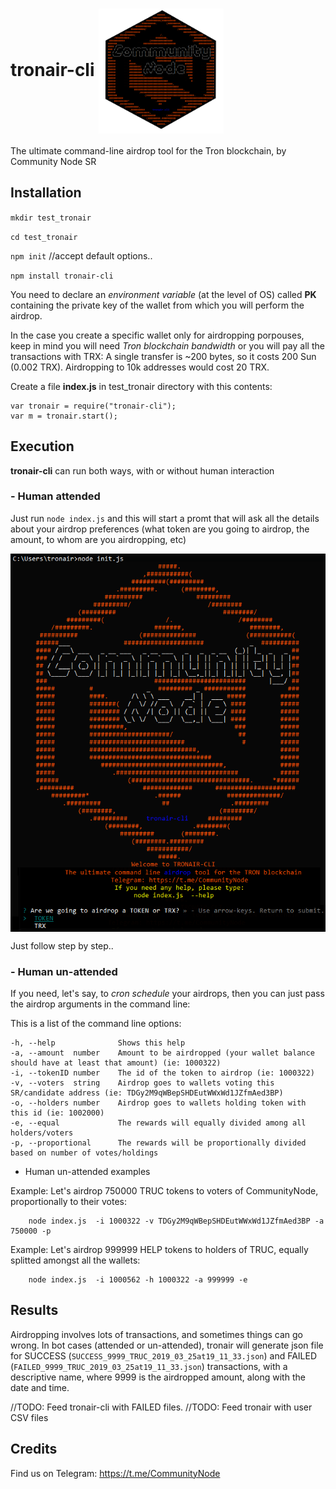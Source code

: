 # tronair-cli <img src="img/tronair-cli.png" width="200" align="center"> 
The ultimate command-line airdrop tool for the Tron blockchain, by Community Node SR

## Installation
`mkdir test_tronair`

`cd test_tronair`

`npm init`   //accept default options..

`npm install tronair-cli`

You need to declare an _environment variable_ (at the level of OS) called **PK** containing the private key of the wallet from which you will perform the airdrop.

In the case you create a specific wallet only for airdropping porpouses, keep in mind you will need _Tron blockchain bandwidth_ or you will pay all the transactions with TRX: A single transfer is ~200 bytes, so it costs 200 Sun (0.002 TRX). Airdropping to 10k addresses would cost 20 TRX.

Create a file **index.js** in test_tronair directory with this contents:
```
var tronair = require("tronair-cli");
var m = tronair.start();
```

## Execution
**tronair-cli** can run both ways, with or without human interaction 
### - Human attended
Just run 
`node index.js`
and this will start a promt that will ask all the details about your airdrop preferences (what token are you going to airdrop, the amount, to whom are you airdropping, etc)
<p align="center">
<img src="img/human.png" align="center">
</p>
Just follow step by step..

### - Human un-attended
If you need, let's say, to _cron schedule_ your airdrops, then you can just pass the airdrop arguments in the command line:

This is a list of the command line options:
```
-h, --help              Shows this help
-a, --amount  number    Amount to be airdropped (your wallet balance should have at least that amount) (ie: 1000322)
-i, --tokenID number    The id of the token to airdrop (ie: 1000322)
-v, --voters  string    Airdrop goes to wallets voting this SR/candidate address (ie: TDGy2M9qWBepSHDEutWWxWd1JZfmAed3BP)
-o, --holders number    Airdrop goes to wallets holding token with this id (ie: 1002000)
-e, --equal             The rewards will equally divided among all holders/voters
-p, --proportional      The rewards will be proportionally divided based on number of votes/holdings
```
+ Human un-attended examples

Example: Let's airdrop 750000 TRUC tokens to voters of CommunityNode, proportionally to their votes:

        node index.js  -i 1000322 -v TDGy2M9qWBepSHDEutWWxWd1JZfmAed3BP -a 750000 -p

Example: Let's airdrop 999999 HELP tokens to holders of TRUC, equally splitted amongst all the wallets:

        node index.js  -i 1000562 -h 1000322 -a 999999 -e

## Results
Airdropping involves lots of transactions, and sometimes things can go wrong.
In bot cases (attended or un-attended), tronair will generate json file for SUCCESS (`SUCCESS_9999_TRUC_2019_03_25at19_11_33.json`) and FAILED (`FAILED_9999_TRUC_2019_03_25at19_11_33.json`) transactions, with a descriptive name, where 9999 is the airdropped amount, along with the date and time.

//TODO: Feed tronair-cli with FAILED files. 
//TODO: Feed tronair with user CSV files

## Credits
Find us on Telegram:
https://t.me/CommunityNode
